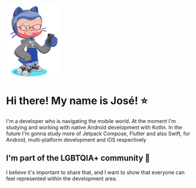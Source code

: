 <div>
  <img src="https://github.com/josemiglioranza/josemiglioranza/blob/master/octo.png" width="150" height="200">
</div>

# Hi there! My name is José! :star:
I'm a developer who is navigating the mobile world. At the moment I'm studying and working with native Android development with Kotlin. In the future I'm gonna study more of Jetpack Compose, Flutter and also Swift, for Android, multi-platform development and iOS respectively 
## I'm part of the LGBTQIA+ community :rainbow:
I believe it's important to share that, and I want to show that everyone can feel represented within the development area.
